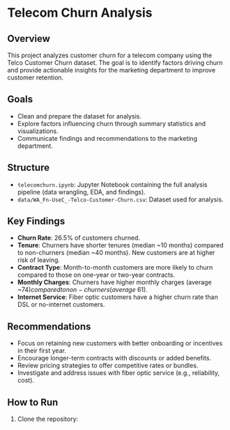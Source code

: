# Telecom Churn Analysis

## Overview
This project analyzes customer churn for a telecom company using the Telco Customer Churn dataset. The goal is to identify factors driving churn and provide actionable insights for the marketing department to improve customer retention.

## Goals
- Clean and prepare the dataset for analysis.
- Explore factors influencing churn through summary statistics and visualizations.
- Communicate findings and recommendations to the marketing department.

## Structure
- `telecomchurn.ipynb`: Jupyter Notebook containing the full analysis pipeline (data wrangling, EDA, and findings).
- `data/WA_Fn-UseC_-Telco-Customer-Churn.csv`: Dataset used for analysis.

## Key Findings
- **Churn Rate**: 26.5% of customers churned.
- **Tenure**: Churners have shorter tenures (median ~10 months) compared to non-churners (median ~40 months). New customers are at higher risk of leaving.
- **Contract Type**: Month-to-month customers are more likely to churn compared to those on one-year or two-year contracts.
- **Monthly Charges**: Churners have higher monthly charges (average ~$74) compared to non-churners (average ~$61).
- **Internet Service**: Fiber optic customers have a higher churn rate than DSL or no-internet customers.

## Recommendations
- Focus on retaining new customers with better onboarding or incentives in their first year.
- Encourage longer-term contracts with discounts or added benefits.
- Review pricing strategies to offer competitive rates or bundles.
- Investigate and address issues with fiber optic service (e.g., reliability, cost).

## How to Run
1. Clone the repository:
